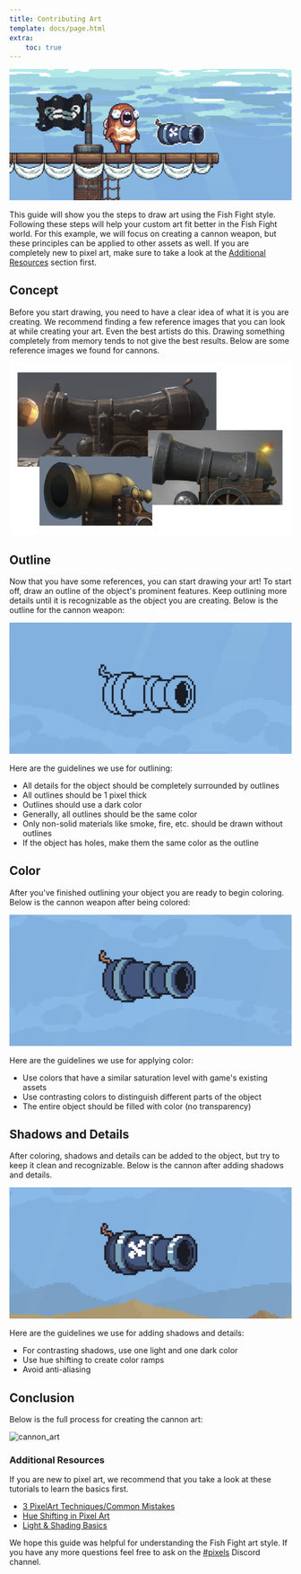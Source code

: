 ```yaml
---
title: Contributing Art
template: docs/page.html
extra:
    toc: true
---
```


![art_section_header](./art_section_header.png)

This guide will show you the steps to draw art using the Fish Fight style. Following these steps will help your custom art fit better in the Fish Fight world. For this example, we will focus on creating a cannon weapon, but these principles can be applied to other assets as well. If you are completely new to pixel art, make sure to take a look at the [Additional Resources](#additional-resources) section first.

## Concept

Before you start drawing, you need to have a clear idea of what it is you are creating. We recommend finding a few reference images that you can look at while creating your art. Even the best artists do this. Drawing something completely from memory tends to not give the best results. Below are some reference images we found for cannons.

![cannon_references](./cannon_references.png)

## Outline

Now that you have some references, you can start drawing your art! To start off, draw an outline of the object's prominent features. Keep outlining more details until it is recognizable as the object you are creating. Below is the outline for the cannon weapon:

![cannon_outlines](./cannon_outlines.png)

Here are the guidelines we use for outlining:

- All details for the object should be completely surrounded by outlines
- All outlines should be 1 pixel thick
- Outlines should use a dark color
- Generally, all outlines should be the same color
- Only non-solid materials like smoke, fire, etc. should be drawn without outlines
- If the object has holes, make them the same color as the outline

## Color

After you've finished outlining your object you are ready to begin coloring. Below is the cannon weapon after being colored:

![cannon_colors](./cannon_colors.png)

Here are the guidelines we use for applying color:

- Use colors that have a similar saturation level with game's existing assets
- Use contrasting colors to distinguish different parts of the object
- The entire object should be filled with color (no transparency)

## Shadows and Details

After coloring, shadows and details can be added to the object, but try to keep it clean and recognizable. Below is the cannon after adding shadows and details.

![cannon_details](./cannon_details.png)

Here are the guidelines we use for adding shadows and details:

- For contrasting shadows, use one light and one dark color
- Use hue shifting to create color ramps
- Avoid anti-aliasing

## Conclusion

Below is the full process for creating the cannon art:

![cannon_art](./cannon_art.gif)

### Additional Resources

If you are new to pixel art, we recommend that you take a look at these tutorials to learn the basics first.

- [3 PixelArt Techniques/Common Mistakes](https://www.youtube.com/watch?v=gW1G_FLsuEs)
- [Hue Shifting in Pixel Art](https://www.youtube.com/watch?v=PNtMAxYaGyg)
- [Light & Shading Basics](https://www.youtube.com/watch?v=u7v4uEDwW9o)

We hope this guide was helpful for understanding the Fish Fight art style. If you have any more questions feel free to ask on the [#pixels](https://discord.com/channels/865004050357682246/868813078119202886) Discord channel.
